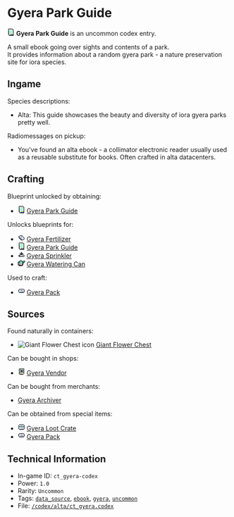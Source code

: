 # Gyera Park Guide

<img src="https://raw.githubusercontent.com/Ceterai/Enternia/main/codex/alta/ebook/gyera.png" alt="Gyera Park Guide icon" loading="lazy" height="16px" width="auto" /> **Gyera Park Guide** is an uncommon codex entry.

A small ebook going over sights and contents of a park.  
It provides information about a random gyera park - a nature preservation site for iora species.

## Ingame

Species descriptions:

- Alta: This guide showcases the beauty and diversity of iora gyera parks pretty well.

Radiomessages on pickup:

- You've found an alta ebook - a collimator electronic reader usually used as a reusable substitute for books. Often crafted in alta datacenters.

## Crafting

Blueprint unlocked by obtaining:

- <img src="https://raw.githubusercontent.com/Ceterai/Enternia/main/codex/alta/ebook/gyera.png" alt="Gyera Park Guide icon" loading="lazy" height="16px" width="auto" /> [Gyera Park Guide](https://ceterai.github.io/MyEnternia/Wiki/GyeraParkGuide)

Unlocks blueprints for:

- <img src="https://raw.githubusercontent.com/Ceterai/Enternia/main/items/active/alta/tools/fertilize/ct_gyera_fertilizer.png" alt="Gyera Fertilizer icon" loading="lazy" height="16px" width="auto" /> [Gyera Fertilizer](https://ceterai.github.io/MyEnternia/Wiki/GyeraFertilizer)
- <img src="https://raw.githubusercontent.com/Ceterai/Enternia/main/codex/alta/ebook/gyera.png" alt="Gyera Park Guide icon" loading="lazy" height="16px" width="auto" /> [Gyera Park Guide](https://ceterai.github.io/MyEnternia/Wiki/GyeraParkGuide)
- <img src="https://raw.githubusercontent.com/Ceterai/Enternia/main/objects/alta/special/tools/sprinklers/gyera/icon.png" alt="Gyera Sprinkler icon" loading="lazy" height="16px" width="auto" /> [Gyera Sprinkler](https://ceterai.github.io/MyEnternia/Wiki/GyeraSprinkler)
- <img src="https://raw.githubusercontent.com/Ceterai/Enternia/main/items/active/alta/tools/water/gyera_can/icon.png" alt="Gyera Watering Can icon" loading="lazy" height="16px" width="auto" /> [Gyera Watering Can](https://ceterai.github.io/MyEnternia/Wiki/GyeraWateringCan)

Used to craft:

- <img src="https://raw.githubusercontent.com/Ceterai/Enternia/main/items/active/alta/packs/advanced/gyera.png" alt="Gyera Pack icon" loading="lazy" height="16px" width="auto" /> [Gyera Pack](https://ceterai.github.io/MyEnternia/Wiki/GyeraPack)

## Sources

Found naturally in containers:

- <img src="https://starbounder.org/mediawiki/images/b/ba/Giant_Flower_Chest.png" alt="Giant Flower Chest icon" loading="lazy" height="9.75px" width="12px" /> [Giant Flower Chest](https://starbounder.org/Giant_Flower_Chest)

Can be bought in shops:

- <img src="https://raw.githubusercontent.com/Ceterai/Enternia/main/objects/alta/special/vendors/gyera/icon.png" alt="Gyera Vendor icon" loading="lazy" height="16px" width="auto" /> [Gyera Vendor](https://ceterai.github.io/MyEnternia/Wiki/GyeraVendor)

Can be bought from merchants:

- [Gyera Archiver](https://ceterai.github.io/MyEnternia/Wiki/GyeraArchiver)

Can be obtained from special items:

- <img src="https://raw.githubusercontent.com/Ceterai/Enternia/main/items/active/alta/loot/biome/ct_gyera_loot.png" alt="Gyera Loot Crate icon" loading="lazy" height="16px" width="auto" /> [Gyera Loot Crate](https://ceterai.github.io/MyEnternia/Wiki/GyeraLootCrate)
- <img src="https://raw.githubusercontent.com/Ceterai/Enternia/main/items/active/alta/packs/advanced/gyera.png" alt="Gyera Pack icon" loading="lazy" height="16px" width="auto" /> [Gyera Pack](https://ceterai.github.io/MyEnternia/Wiki/GyeraPack)

## Technical Information

- In-game ID: `ct_gyera-codex`
- Power: `1.0`
- Rarity: `Uncommon`
- Tags: [`data_source`](https://ceterai.github.io/MyEnternia/Wiki/Tags/DataSource), [`ebook`](https://ceterai.github.io/MyEnternia/Wiki/Tags/Ebook), [`gyera`](https://ceterai.github.io/MyEnternia/Wiki/Tags/Gyera), [`uncommon`](https://ceterai.github.io/MyEnternia/Wiki/Tags/Uncommon)
- File: [`/codex/alta/ct_gyera.codex`](https://github.com/Ceterai/Enternia/blob/main/codex/alta/ct_gyera.codex)
